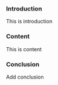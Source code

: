 ### Introduction
<p>This is introduction</p>

### Content
<p>This is content</p>

### Conclusion
<p>Add conclusion</p>
